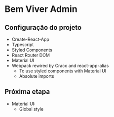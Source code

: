 # Bem Viver Admin

## Configuração do projeto

- Create-React-App
- Typescript
- Styled Components
- React Router DOM
- Material UI
- Webpack rewired by Craco and react-app-alias
  - To use styled components with Material UI
  - Absolute imports

## Próxima etapa

- Material UI:
  - Global style
